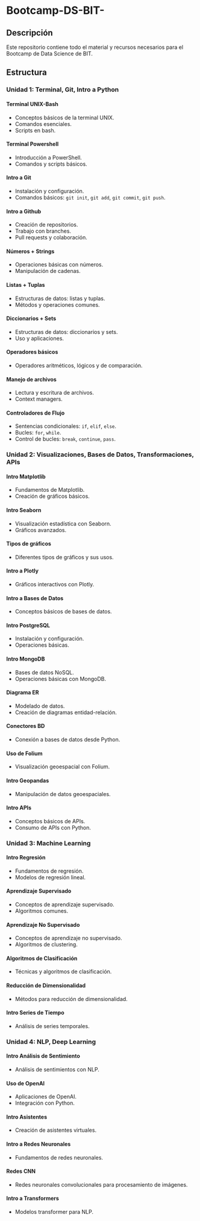 # Bootcamp-DS-BIT-

## Descripción
Este repositorio contiene todo el material y recursos necesarios para el Bootcamp de Data Science de BIT. 

## Estructura

### Unidad 1: Terminal, Git, Intro a Python

#### Terminal UNIX-Bash
- Conceptos básicos de la terminal UNIX.
- Comandos esenciales.
- Scripts en bash.

#### Terminal Powershell
- Introducción a PowerShell.
- Comandos y scripts básicos.

#### Intro a Git
- Instalación y configuración.
- Comandos básicos: `git init`, `git add`, `git commit`, `git push`.

#### Intro a Github
- Creación de repositorios.
- Trabajo con branches.
- Pull requests y colaboración.

#### Números + Strings
- Operaciones básicas con números.
- Manipulación de cadenas.

#### Listas + Tuplas
- Estructuras de datos: listas y tuplas.
- Métodos y operaciones comunes.

#### Diccionarios + Sets
- Estructuras de datos: diccionarios y sets.
- Uso y aplicaciones.

#### Operadores básicos
- Operadores aritméticos, lógicos y de comparación.

#### Manejo de archivos
- Lectura y escritura de archivos.
- Context managers.

#### Controladores de Flujo
- Sentencias condicionales: `if`, `elif`, `else`.
- Bucles: `for`, `while`.
- Control de bucles: `break`, `continue`, `pass`.

### Unidad 2: Visualizaciones, Bases de Datos, Transformaciones, APIs

#### Intro Matplotlib
- Fundamentos de Matplotlib.
- Creación de gráficos básicos.

#### Intro Seaborn
- Visualización estadística con Seaborn.
- Gráficos avanzados.

#### Tipos de gráficos
- Diferentes tipos de gráficos y sus usos.

#### Intro a Plotly
- Gráficos interactivos con Plotly.

#### Intro a Bases de Datos
- Conceptos básicos de bases de datos.

#### Intro PostgreSQL
- Instalación y configuración.
- Operaciones básicas.

#### Intro MongoDB
- Bases de datos NoSQL.
- Operaciones básicas con MongoDB.

#### Diagrama ER
- Modelado de datos.
- Creación de diagramas entidad-relación.

#### Conectores BD
- Conexión a bases de datos desde Python.

#### Uso de Folium
- Visualización geoespacial con Folium.

#### Intro Geopandas
- Manipulación de datos geoespaciales.

#### Intro APIs
- Conceptos básicos de APIs.
- Consumo de APIs con Python.

### Unidad 3: Machine Learning

#### Intro Regresión
- Fundamentos de regresión.
- Modelos de regresión lineal.

#### Aprendizaje Supervisado
- Conceptos de aprendizaje supervisado.
- Algoritmos comunes.

#### Aprendizaje No Supervisado
- Conceptos de aprendizaje no supervisado.
- Algoritmos de clustering.

#### Algoritmos de Clasificación
- Técnicas y algoritmos de clasificación.

#### Reducción de Dimensionalidad
- Métodos para reducción de dimensionalidad.

#### Intro Series de Tiempo
- Análisis de series temporales.

### Unidad 4: NLP, Deep Learning

#### Intro Análisis de Sentimiento
- Análisis de sentimientos con NLP.

#### Uso de OpenAI
- Aplicaciones de OpenAI.
- Integración con Python.

#### Intro Asistentes
- Creación de asistentes virtuales.

#### Intro a Redes Neuronales
- Fundamentos de redes neuronales.

#### Redes CNN
- Redes neuronales convolucionales para procesamiento de imágenes.

#### Intro a Transformers
- Modelos transformer para NLP.